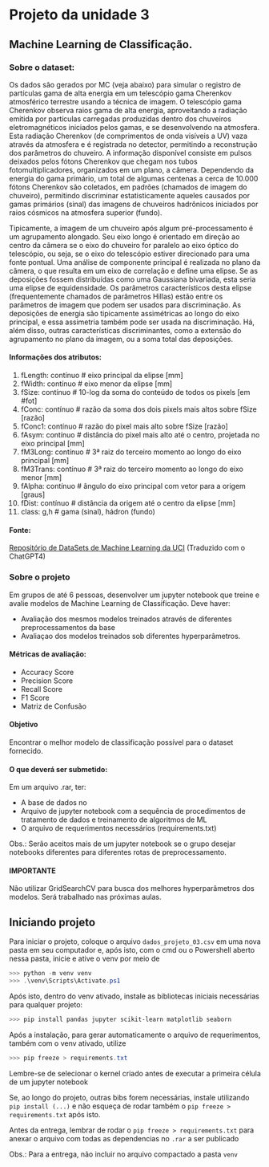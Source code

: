 # Projeto da unidade 3
## Machine Learning de Classificação.

### Sobre o dataset:

Os dados são gerados por MC (veja abaixo) para simular o registro de partículas gama de alta energia em um telescópio gama Cherenkov atmosférico terrestre usando a técnica de imagem. O telescópio gama Cherenkov observa raios gama de alta energia, aproveitando a radiação emitida por partículas carregadas produzidas dentro dos chuveiros eletromagnéticos iniciados pelos gamas, e se desenvolvendo na atmosfera. Esta radiação Cherenkov (de comprimentos de onda visíveis a UV) vaza através da atmosfera e é registrada no detector, permitindo a reconstrução dos parâmetros do chuveiro. A informação disponível consiste em pulsos deixados pelos fótons Cherenkov que chegam nos tubos fotomultiplicadores, organizados em um plano, a câmera. Dependendo da energia do gama primário, um total de algumas centenas a cerca de 10.000 fótons Cherenkov são coletados, em padrões (chamados de imagem do chuveiro), permitindo discriminar estatisticamente aqueles causados ​​por gamas primários (sinal) das imagens de chuveiros hadrônicos iniciados por raios cósmicos na atmosfera superior (fundo).

Tipicamente, a imagem de um chuveiro após algum pré-processamento é um agrupamento alongado. Seu eixo longo é orientado em direção ao centro da câmera se o eixo do chuveiro for paralelo ao eixo óptico do telescópio, ou seja, se o eixo do telescópio estiver direcionado para uma fonte pontual. Uma análise de componente principal é realizada no plano da câmera, o que resulta em um eixo de correlação e define uma elipse. Se as deposições fossem distribuídas como uma Gaussiana bivariada, esta seria uma elipse de equidensidade. Os parâmetros característicos desta elipse (frequentemente chamados de parâmetros Hillas) estão entre os parâmetros de imagem que podem ser usados para discriminação. As deposições de energia são tipicamente assimétricas ao longo do eixo principal, e essa assimetria também pode ser usada na discriminação. Há, além disso, outras características discriminantes, como a extensão do agrupamento no plano da imagem, ou a soma total das deposições.

#### Informações dos atributos:

1. fLength: contínuo # eixo principal da elipse [mm]
2. fWidth: contínuo # eixo menor da elipse [mm]
3. fSize: contínuo # 10-log da soma do conteúdo de todos os pixels [em #fot]
4. fConc: contínuo # razão da soma dos dois pixels mais altos sobre fSize [razão]
5. fConc1: contínuo # razão do pixel mais alto sobre fSize [razão]
6. fAsym: contínuo # distância do pixel mais alto até o centro, projetada no eixo principal [mm]
7. fM3Long: contínuo # 3ª raiz do terceiro momento ao longo do eixo principal [mm]
8. fM3Trans: contínuo # 3ª raiz do terceiro momento ao longo do eixo menor [mm]
9. fAlpha: contínuo # ângulo do eixo principal com vetor para a origem [graus]
10. fDist: contínuo # distância da origem até o centro da elipse [mm]
11. class: g,h # gama (sinal), hádron (fundo)

#### Fonte:

[Repositório de DataSets de Machine Learning da UCI](https://archive.ics.uci.edu/dataset/159/magic+gamma+telescope) (Traduzido com o ChatGPT4)

### Sobre o projeto

Em grupos de até 6 pessoas, desenvolver um jupyter notebook que treine e avalie modelos de Machine Learning de Classificação. Deve haver:
* Avaliação dos mesmos modelos treinados através de diferentes preprocessamentos da base
* Avaliaçao dos modelos treinados sob diferentes hyperparâmetros.

#### Métricas de avaliação:
* Accuracy Score
* Precision Score
* Recall Score
* F1 Score
* Matriz de Confusão

#### Objetivo
Encontrar o melhor modelo de classificação possível para o dataset fornecido.

#### O que deverá ser submetido:
Em um arquivo .rar, ter:
* A base de dados no
* Arquivo de jupyter notebook com a sequência de procedimentos de tratamento de dados e treinamento de algoritmos de ML
* O arquivo de requerimentos necessários (requirements.txt)

Obs.: Serão aceitos mais de um jupyter notebook se o grupo desejar notebooks diferentes para diferentes rotas de preprocessamento.

#### IMPORTANTE
Não utilizar GridSearchCV para busca dos melhores hyperparâmetros dos modelos. Será trabalhado nas próximas aulas.

## Iniciando projeto
Para iniciar o projeto, coloque o arquivo ```dados_projeto_03.csv``` em uma nova pasta em seu computador e, após isto, com o cmd ou o Powershell aberto nessa pasta, inicie e ative o venv por meio de

```powershell
>>> python -m venv venv
>>> .\venv\Scripts\Activate.ps1
```

Após isto, dentro do venv ativado, instale as bibliotecas iniciais necessárias para qualquer projeto:

```powershell
>>> pip install pandas jupyter scikit-learn matplotlib seaborn
```

Após a instalação, para gerar automaticamente o arquivo de requerimentos, também com o venv ativado, utilize

```powershell
>>> pip freeze > requirements.txt
```

Lembre-se de selecionar o kernel criado antes de executar a primeira célula de um jupyter notebook

Se, ao longo do projeto, outras bibs forem necessárias, instale utilizando ```pip install (...)``` e não esqueça de rodar também o ```pip freeze > requirements.txt``` após isto.

Antes da entrega, lembrar de rodar o ```pip freeze > requirements.txt``` para anexar o arquivo com todas as dependencias no ```.rar``` a ser publicado

Obs.: Para a entrega, não incluir no arquivo compactado a pasta ```venv```